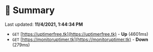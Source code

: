 # 📖 Summary
Last updated: **11/4/2021, 1:44:34 PM**

- `GET` [https://uptimerfree.tk](https://uptimerfree.tk) - **Up** (4601ms)
- `GET` [https://monitoruptimer.tk](https://monitoruptimer.tk) - **Down** (279ms)
